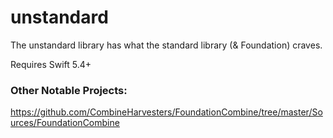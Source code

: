 # unstandard
The unstandard library has what the standard library (& Foundation) craves.

Requires Swift 5.4+

### Other Notable Projects:
https://github.com/CombineHarvesters/FoundationCombine/tree/master/Sources/FoundationCombine
